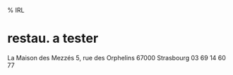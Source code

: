 % IRL

# restau. a tester

La Maison des Mezzés
5, rue des Orphelins
67000 Strasbourg
03 69 14 60 77
